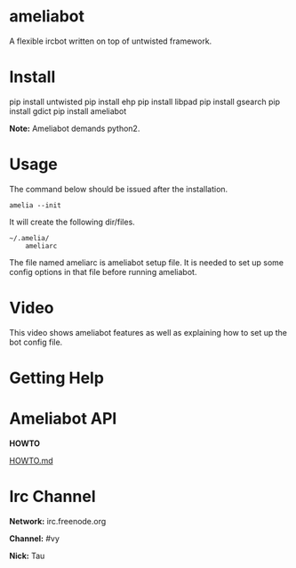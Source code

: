 ameliabot
=========

A flexible ircbot written on top of untwisted framework.

Install
=======

pip install untwisted
pip install ehp
pip install libpad
pip install gsearch
pip install gdict
pip install ameliabot    

**Note:** 
Ameliabot demands python2.

Usage
=====

The command below should be issued after the installation.

~~~
amelia --init
~~~

It will create the following dir/files.

~~~
~/.amelia/
    ameliarc

~~~

The file named ameliarc is ameliabot setup file. It is needed to set up
some config options in that file before running ameliabot.


Video
=====

This video shows ameliabot features as well as explaining how to set up the bot config file.


Getting Help
============


Ameliabot API
=============

**HOWTO**

[HOWTO.md](HOWTO.md)


Irc Channel
===========

**Network:**
irc.freenode.org

**Channel:**
#vy

**Nick:**
Tau





